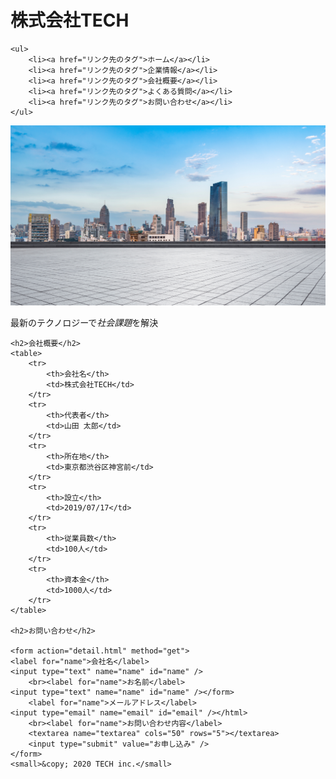 <!DOCTYPE html>
<html lang="ja">
<head>
    <meta charset="UTF-8">
    <meta name="viewport" content="width=device-width, initial-scale=1.0">
    <title>株式会社TECH</title>
</head>
<body>
  <h1>株式会社TECH</h1>
    
    <ul>
        <li><a href="リンク先のタグ">ホーム</a></li>
        <li><a href="リンク先のタグ">企業情報</a></li>
        <li><a href="リンク先のタグ">会社概要</a></li>
        <li><a href="リンク先のタグ">よくある質問</a></li>
        <li><a href="リンク先のタグ">お問い合わせ</a></li>
    </ul>
</body>
    <img src="img/mv.png" alt="画像">
    <p>最新のテクノロジーで<em>社会課題</em>を解決</p>

    <h2>会社概要</h2>
    <table>
        <tr>
            <th>会社名</th>
            <td>株式会社TECH</td>
        </tr>
        <tr>
            <th>代表者</th>
            <td>山田 太郎</td>
        </tr>
        <tr>
            <th>所在地</th>
            <td>東京都渋谷区神宮前</td>
        </tr>
        <tr>
            <th>設立</th>
            <td>2019/07/17</td>
        </tr>
        <tr>
            <th>従業員数</th>
            <td>100人</td>
        </tr>
        <tr>
            <th>資本金</th>
            <td>1000人</td>
        </tr>
    </table>

    <h2>お問い合わせ</h2>

    <form action="detail.html" method="get">
    <label for="name">会社名</label>
    <input type="text" name="name" id="name" />
        <br><label for="name">お名前</label>
    <input type="text" name="name" id="name" /></form>
        <label for="name">メールアドレス</label>
    <input type="email" name="email" id="email" /></html>
        <br><label for="name">お問い合わせ内容</label>
        <textarea name="textarea" cols="50" rows="5"></textarea>
        <input type="submit" value="お申し込み" />
    </form>
    <small>&copy; 2020 TECH inc.</small>

</body>
</html>
